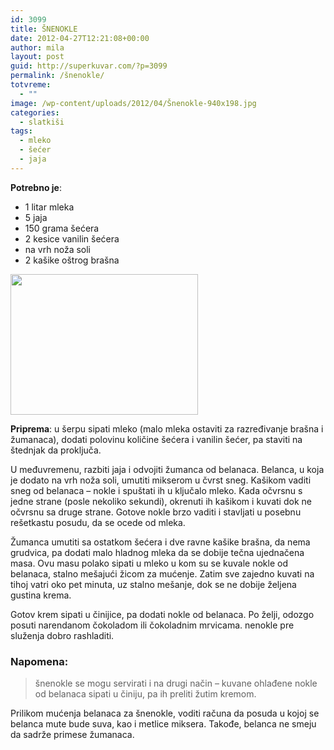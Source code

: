 ```yaml
---
id: 3099
title: ŠNENOKLE
date: 2012-04-27T12:21:08+00:00
author: mila
layout: post
guid: http://superkuvar.com/?p=3099
permalink: /šnenokle/
totvreme:
  - ""
image: /wp-content/uploads/2012/04/Šnenokle-940x198.jpg
categories:
  - slatkiši
tags:
  - mleko
  - šećer
  - jaja
---
```

**Potrebno je**:

  * 1 litar mleka
  * 5 jaja
  * 150 grama šećera
  * 2 kesice vanilin šećera
  * na vrh noža soli
  * 2 kašike oštrog brašna

<img class="alignnone size-medium wp-image-3100" title="Šnenokle" src="/wp-content/uploads/2012/04/%C5%A0nenokle-300x225.jpg" alt="" width="300" height="225" /> 

**Priprema**: u šerpu sipati mleko (malo mleka ostaviti za razređivanje brašna i žumanaca), dodati polovinu količine šećera i vanilin šećer, pa staviti na štednjak da proključa.

U međuvremenu, razbiti jaja i odvojiti žumanca od belanaca. Belanca, u koja je dodato na vrh noža soli, umutiti mikserom u čvrst sneg. Kašikom vaditi sneg od belanaca &#8211; nokle i spuštati ih u ključalo mleko. Kada očvrsnu s jedne strane (posle nekoliko sekundi), okrenuti ih kašikom i kuvati dok ne očvrsnu sa druge strane. Gotove nokle brzo vaditi i stavljati u posebnu rešetkastu posudu, da se ocede od mleka.

Žumanca umutiti sa ostatkom šećera i dve ravne kašike brašna, da nema grudvica, pa dodati malo hladnog mleka da se dobije tečna ujednačena masa. Ovu masu polako sipati u mleko u kom su se kuvale nokle od belanaca, stalno mešajući žicom za mućenje. Zatim sve zajedno kuvati na tihoj vatri oko pet minuta, uz stalno mešanje, dok se ne dobije željena gustina krema.

Gotov krem sipati u činijice, pa dodati nokle od belanaca. Po želji, odozgo posuti narendanom čokoladom ili čokoladnim mrvicama.  nenokle pre služenja dobro rashladiti.

### Napomena:
> šnenokle se mogu servirati i na drugi način &#8211; kuvane ohlađene nokle od belanaca sipati u činiju, pa ih preliti žutim kremom.

Prilikom mućenja belanaca za šnenokle, voditi računa da posuda u kojoj se belanca mute bude suva, kao i metlice miksera. Takođe, belanca ne smeju da sadrže primese žumanaca.